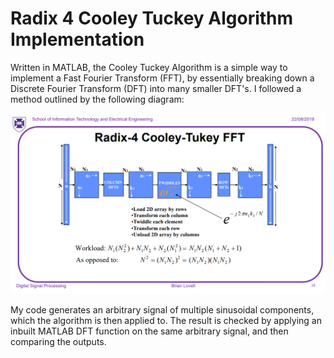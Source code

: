 # Radix 4 Cooley Tuckey Algorithm Implementation
Written in MATLAB, the Cooley Tuckey Algorithm is a simple way to implement a Fast Fourier Transform (FFT), by essentially breaking down a Discrete Fourier Transform (DFT) into many smaller DFT's. I followed a method outlined by the following diagram:

<img src="https://github.com/jgarnierUQ/Signal-Processing/blob/main/cooleyTukeyTheory.PNG" alt="drawing" width="700"/>

My code generates an arbitrary signal of multiple sinusoidal components, which the algorithm is then applied to. The result is checked by applying an inbuilt MATLAB DFT function on the same arbitrary signal, and then comparing the outputs.
